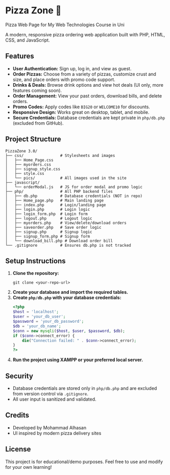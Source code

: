 # Pizza Zone 🍕

Pizza Web Page for My Web Technologies Course in Uni

A modern, responsive pizza ordering web application built with PHP, HTML, CSS, and JavaScript.

## Features
- **User Authentication:** Sign up, log in, and view as guest.
- **Order Pizzas:** Choose from a variety of pizzas, customize crust and size, and place orders with promo code support.
- **Drinks & Deals:** Browse drink options and view hot deals (UI only, more features coming soon).
- **Order Management:** View your past orders, download bills, and delete orders.
- **Promo Codes:** Apply codes like `BIG20` or `WELCOME10` for discounts.
- **Responsive Design:** Works great on desktop, tablet, and mobile.
- **Secure Credentials:** Database credentials are kept private in `php/db.php` (excluded from GitHub).

## Project Structure
```
PizzaZone 3.0/
├── css/                # Stylesheets and images
│   ├── Home_Page.css
│   ├── myorders.css
│   ├── signup_style.css
│   ├── style.css
│   └── pics/           # All images used in the site
├── javascript/
│   └── orderModal.js   # JS for order modal and promo logic
├── php/                # All PHP backend files
│   ├── db.php          # Database credentials (NOT in repo)
│   ├── Home_page.php   # Main landing page
│   ├── index.php       # Login/landing page
│   ├── login.php       # Login logic
│   ├── login_form.php  # Login form
│   ├── logout.php      # Logout logic
│   ├── myorders.php    # View/delete/download orders
│   ├── saveorder.php   # Save order logic
│   ├── signup.php      # Signup logic
│   ├── signup_form.php # Signup form
│   └── download_bill.php # Download order bill
└── .gitignore          # Ensures db.php is not tracked
```

## Setup Instructions
1. **Clone the repository:**
   ```
   git clone <your-repo-url>
   ```
2. **Create your database and import the required tables.**
3. **Create `php/db.php` with your database credentials:**
   ```php
   <?php
   $host = 'localhost';
   $user = 'your_db_user';
   $password = 'your_db_password';
   $db = 'your_db_name';
   $conn = new mysqli($host, $user, $password, $db);
   if ($conn->connect_error) {
       die("Connection failed: " . $conn->connect_error);
   }
   ?>
   ```
4. **Run the project using XAMPP or your preferred local server.**

## Security
- Database credentials are stored only in `php/db.php` and are excluded from version control via `.gitignore`.
- All user input is sanitized and validated.

## Credits
- Developed by Mohammad Alhasan
- UI inspired by modern pizza delivery sites

## License
This project is for educational/demo purposes. Feel free to use and modify for your own learning!
